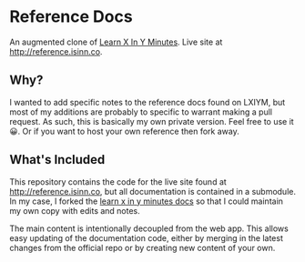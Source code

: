 # Reference Docs

An augmented clone of [Learn X In Y Minutes][learn]. Live site at <http://reference.isinn.co>.

## Why?

I wanted to add specific notes to the reference docs found on LXIYM, but most of my additions are probably to specific to warrant making a pull request. As such, this is basically my own private version. Feel free to use it :grinning:. Or if you want to host your own reference then fork away.

## What's Included

This repository contains the code for the live site found at <http://reference.isinn.co>, but all documentation is contained in a submodule. In my case, I forked the [learn x in y minutes docs][repo] so that I could maintain my own copy with edits and notes.

The main content is intentionally decoupled from the web app. This allows easy updating of the documentation code, either by merging in the latest changes from the official repo or by creating new content of your own.

[learn]: http://learnxinyminutes.com
[repo]: https://github.com/adambard/learnxinyminutes-docs

